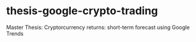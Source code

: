 # thesis-google-crypto-trading
Master Thesis: Cryptorcurrency returns: short-term forecast using Google Trends
